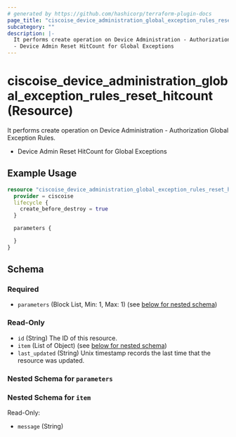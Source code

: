 ```yaml
---
# generated by https://github.com/hashicorp/terraform-plugin-docs
page_title: "ciscoise_device_administration_global_exception_rules_reset_hitcount Resource - terraform-provider-ciscoise"
subcategory: ""
description: |-
  It performs create operation on Device Administration - Authorization Global Exception Rules.
  - Device Admin Reset HitCount for Global Exceptions
---
```


# ciscoise_device_administration_global_exception_rules_reset_hitcount (Resource)

It performs create operation on Device Administration - Authorization Global Exception Rules.
- Device Admin Reset HitCount for Global Exceptions

## Example Usage

```terraform
resource "ciscoise_device_administration_global_exception_rules_reset_hitcount" "example" {
  provider = ciscoise
  lifecycle {
    create_before_destroy = true
  }

  parameters {

  }
}
```

<!-- schema generated by tfplugindocs -->
## Schema

### Required

- `parameters` (Block List, Min: 1, Max: 1) (see [below for nested schema](#nestedblock--parameters))

### Read-Only

- `id` (String) The ID of this resource.
- `item` (List of Object) (see [below for nested schema](#nestedatt--item))
- `last_updated` (String) Unix timestamp records the last time that the resource was updated.

<a id="nestedblock--parameters"></a>
### Nested Schema for `parameters`


<a id="nestedatt--item"></a>
### Nested Schema for `item`

Read-Only:

- `message` (String)


